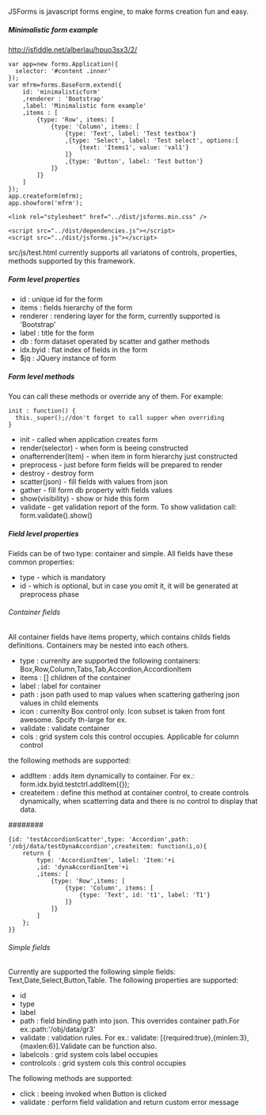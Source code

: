 JSForms is javascript forms engine, to make forms creation fun and easy.
##### Minimalistic form example

http://jsfiddle.net/alberlau/hpuo3sx3/2/

    var app=new forms.Application({
      selector: '#content .inner'
    });
    var mfrm=forms.BaseForm.extend({
        id: 'minimalisticform'
        ,renderer : 'Bootstrap'
        ,label: 'Minimalistic form example'
        ,items : [
            {type: 'Row', items: [
                {type: 'Column', items: [
                    {type: 'Text', label: 'Test textbox'}
                    ,{type: 'Select', label: 'Test select', options:[
                        {text: 'Items1', value: 'val1'}
                    ]}
                    ,{type: 'Button', label: 'Test button'}
                ]}
            ]}
        ]
    });
    app.createform(mfrm);
    app.showform('mfrm');

    <link rel="stylesheet" href="../dist/jsforms.min.css" />

    <script src="../dist/dependencies.js"></script>
    <script src="../dist/jsforms.js"></script>


src/js/test.html currently supports all variatons of controls, properties, methods supported by this framework.

##### Form level properties
* id : unique id for the form
* items : fields hierarchy of the form
* renderer : rendering layer for the form, currently supported is 'Bootstrap'
* label : title for the form
* db : form dataset operated by scatter and gather methods
* idx.byid : flat index of fields in the form
* $jq : JQuery instance of form

##### Form level methods

You can call these methods or override any of them. For example:

    init : function() {
      this._super();//don't forget to call supper when overriding
    }

* init - called when application creates form
* render(selector) - when form is beeing constructed
* onafterrender(item) - when item in form hierarchy just constructed
* preprocess - just before form fields will be prepared to render
* destroy - destroy form
* scatter(json) - fill fields with values from json
* gather - fill form db property with fields values
* show(visibility) - show or hide this form
* validate - get validation report of the form. To show validation call: form.validate().show()

##### Field level properties

Fields can be of two type: container and simple. All fields have these common properties:

* type - which is mandatory
* id - which is optional, but in case you omit it, it will be generated at preprocess phase

###### Container fields

All container fields have items property, which contains childs fields definitions. Containers may be nested into each others.

* type : currenlty are supported the following containers: Box,Row,Column,Tabs,Tab,Accordion,AccordionItem
* items : [] children of the container
* label : label for container
* path : json path used to map values when scattering gathering json values in child elements
* icon : currenlty Box control only. Icon subset is taken from font awesome. Spcify th-large for ex.
* validate : validate container
* cols : grid system cols this control occupies. Applicable for column control

the following methods are supported:

* addItem : adds item dynamically to container. For ex.: form.idx.byid.testctrl.addItem({});
* createitem : define this method at container control, to create controls dynamically, when scatterring data and there is no control to display that data.

########

    {id: 'testAccordionScatter',type: 'Accordion',path: '/obj/data/testDynaAccordion',createitem: function(i,o){
        return {
            type: 'AccordionItem', label: 'Item:'+i
            ,id: 'dynaAccordionItem'+i
            ,items: [
                {type: 'Row',items: [
                    {type: 'Column', items: [
                        {type: 'Text', id: 't1', label: 'T1'}
                    ]}
                ]}
            ]
        };
    }}


###### Simple fields

Currently are supported the following simple fields: Text,Date,Select,Button,Table. The following properties are supported:

* id
* type
* label
* path : field binding path into json. This overrides container path.For ex.:path:'/obj/data/gr3'
* validate : validation rules. For ex.: validate: [{required:true},{minlen:3},{maxlen:6}].Validate can be function also.
* labelcols : grid system cols label occupies
* controlcols : grid system cols this control occupies

The following methods are supported:

* click : beeing invoked when Button is clicked
* validate : perform field validation and return custom error message
